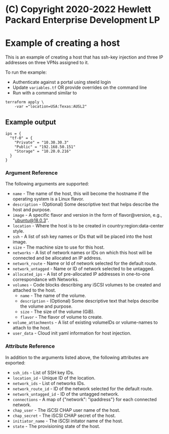 # (C) Copyright 2020-2022 Hewlett Packard Enterprise Development LP
# Example of creating a host

This is an example of creating a host that has ssh-key injection and three IP addresses on three VPNs assigned to it.

To run the example:
* Authenticate against a portal using steeld login
* Update `variables.tf` OR provide overrides on the command line
* Run with a command similar to
```
terraform apply \
    -var ="location=USA:Texas:AUSL2"
``` 

## Example output

```
ips = {
  "tf-0" = {
    "Private" = "10.30.30.3"
    "Public" = "192.168.50.151"
    "Storage" = "10.20.0.216"
  }
}
```

### Argument Reference

The following arguments are supported:

- `name` - The name of the host, this will become the hostname if the operating system is a Linux flavor.
- `description` - (Optional) Some descriptive text that helps describe the host and purpose.
- `image` - A specific flavor and version in the form of flavor@version, e.g., "ubuntu@18.0.3".
- `location` - Where the host is to be created in country:region:data-center style.
- `ssh` - A list of ssh key names or IDs that will be placed into the host image.
- `size` - The machine size to use for this host.
- `networks` - A list of network names or IDs on which this host will be connected and be allocated an IP address.
- `network_route` - Name or Id of network selected for the default route.
- `network_untagged` - Name or ID of network selected to be untagged.
- `allocated_ips` - A list of pre-allocated IP addresses in one-to-one correspondance wth Networks.
- `volumes` - Code blocks describing any iSCSI volumes to be created and attached to the host.
  - `name` - The name of the volume.
  - `description` - (Optional) Some descriptive text that helps describe the volume and purpose.
  - `size` - The size of the volume (GiB).
  - `flavor` - The flavor of volume to create.
- `volume_attachments` - A list of existing volumeIDs or volume-names to attach to the host.
- `user_data` - Cloud init yaml information for host injection.

### Attribute Reference

In addition to the arguments listed above, the following attributes are exported:

- `ssh_ids` - List of SSH key IDs.
- `location_id` - Unique ID of the location.
- `network_ids` - List of networks IDs.
- `network_route_id` - ID of the network selected for the default route.
- `network_untagged_id` - ID of the untagged network.
- `connections` - A map of {"network": "ipaddress"} for each connected network.
- `chap_user` - The iSCSI CHAP user name of the host.
- `chap_secret` - The iSCSI CHAP secret of the host.
- `initiator_name` - The iSCSI initator name of the host.
- `state` - The provisioning state of the host.
